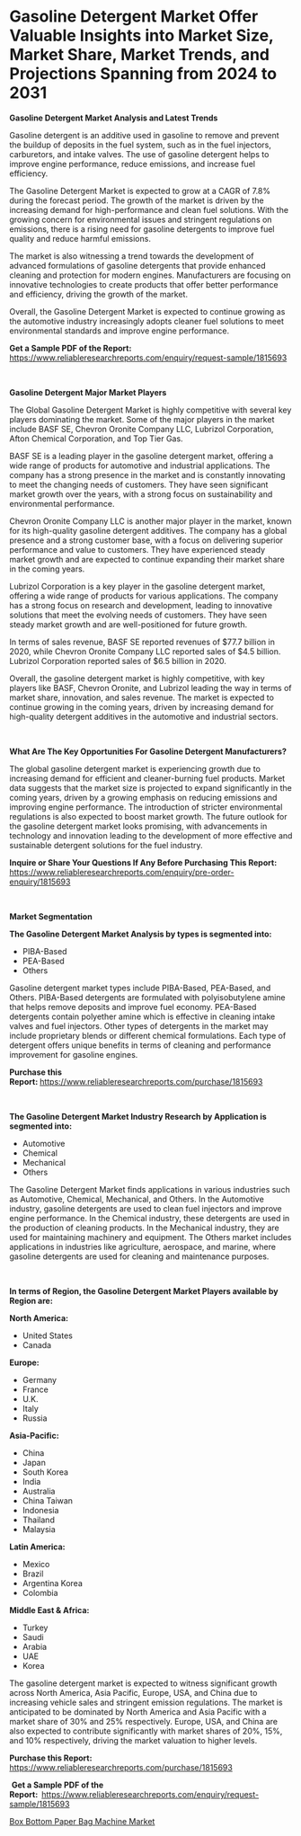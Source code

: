 <p><h1>Gasoline Detergent Market Offer Valuable Insights into Market Size, Market Share, Market Trends, and Projections Spanning from 2024 to 2031</h1></p><p><strong>Gasoline Detergent Market Analysis and Latest Trends</strong></p>
<p><p>Gasoline detergent is an additive used in gasoline to remove and prevent the buildup of deposits in the fuel system, such as in the fuel injectors, carburetors, and intake valves. The use of gasoline detergent helps to improve engine performance, reduce emissions, and increase fuel efficiency.</p><p>The Gasoline Detergent Market is expected to grow at a CAGR of 7.8% during the forecast period. The growth of the market is driven by the increasing demand for high-performance and clean fuel solutions. With the growing concern for environmental issues and stringent regulations on emissions, there is a rising need for gasoline detergents to improve fuel quality and reduce harmful emissions.</p><p>The market is also witnessing a trend towards the development of advanced formulations of gasoline detergents that provide enhanced cleaning and protection for modern engines. Manufacturers are focusing on innovative technologies to create products that offer better performance and efficiency, driving the growth of the market.</p><p>Overall, the Gasoline Detergent Market is expected to continue growing as the automotive industry increasingly adopts cleaner fuel solutions to meet environmental standards and improve engine performance.</p></p>
<p><strong>Get a Sample PDF of the Report:&nbsp;</strong> <a href="https://www.reliableresearchreports.com/enquiry/request-sample/1815693">https://www.reliableresearchreports.com/enquiry/request-sample/1815693</a></p>
<p>&nbsp;</p>
<p><strong>Gasoline Detergent Major Market Players</strong></p>
<p><p>The Global Gasoline Detergent Market is highly competitive with several key players dominating the market. Some of the major players in the market include BASF SE, Chevron Oronite Company LLC, Lubrizol Corporation, Afton Chemical Corporation, and Top Tier Gas.</p><p>BASF SE is a leading player in the gasoline detergent market, offering a wide range of products for automotive and industrial applications. The company has a strong presence in the market and is constantly innovating to meet the changing needs of customers. They have seen significant market growth over the years, with a strong focus on sustainability and environmental performance.</p><p>Chevron Oronite Company LLC is another major player in the market, known for its high-quality gasoline detergent additives. The company has a global presence and a strong customer base, with a focus on delivering superior performance and value to customers. They have experienced steady market growth and are expected to continue expanding their market share in the coming years.</p><p>Lubrizol Corporation is a key player in the gasoline detergent market, offering a wide range of products for various applications. The company has a strong focus on research and development, leading to innovative solutions that meet the evolving needs of customers. They have seen steady market growth and are well-positioned for future growth.</p><p>In terms of sales revenue, BASF SE reported revenues of $77.7 billion in 2020, while Chevron Oronite Company LLC reported sales of $4.5 billion. Lubrizol Corporation reported sales of $6.5 billion in 2020.</p><p>Overall, the gasoline detergent market is highly competitive, with key players like BASF, Chevron Oronite, and Lubrizol leading the way in terms of market share, innovation, and sales revenue. The market is expected to continue growing in the coming years, driven by increasing demand for high-quality detergent additives in the automotive and industrial sectors.</p></p>
<p>&nbsp;</p>
<p><strong>What Are The Key Opportunities For Gasoline Detergent Manufacturers?</strong></p>
<p><p>The global gasoline detergent market is experiencing growth due to increasing demand for efficient and cleaner-burning fuel products. Market data suggests that the market size is projected to expand significantly in the coming years, driven by a growing emphasis on reducing emissions and improving engine performance. The introduction of stricter environmental regulations is also expected to boost market growth. The future outlook for the gasoline detergent market looks promising, with advancements in technology and innovation leading to the development of more effective and sustainable detergent solutions for the fuel industry.</p></p>
<p><strong>Inquire or Share Your Questions If Any Before Purchasing This Report:</strong> <a href="https://www.reliableresearchreports.com/enquiry/pre-order-enquiry/1815693">https://www.reliableresearchreports.com/enquiry/pre-order-enquiry/1815693</a></p>
<p>&nbsp;</p>
<p><strong>Market Segmentation</strong></p>
<p><strong>The Gasoline Detergent Market Analysis by types is segmented into:</strong></p>
<p><ul><li>PIBA-Based</li><li>PEA-Based</li><li>Others</li></ul></p>
<p><p>Gasoline detergent market types include PIBA-Based, PEA-Based, and Others. PIBA-Based detergents are formulated with polyisobutylene amine that helps remove deposits and improve fuel economy. PEA-Based detergents contain polyether amine which is effective in cleaning intake valves and fuel injectors. Other types of detergents in the market may include proprietary blends or different chemical formulations. Each type of detergent offers unique benefits in terms of cleaning and performance improvement for gasoline engines.</p></p>
<p><strong>Purchase this Report:&nbsp;</strong><a href="https://www.reliableresearchreports.com/purchase/1815693">https://www.reliableresearchreports.com/purchase/1815693</a></p>
<p>&nbsp;</p>
<p><strong>The Gasoline Detergent Market Industry Research by Application is segmented into:</strong></p>
<p><ul><li>Automotive</li><li>Chemical</li><li>Mechanical</li><li>Others</li></ul></p>
<p><p>The Gasoline Detergent Market finds applications in various industries such as Automotive, Chemical, Mechanical, and Others. In the Automotive industry, gasoline detergents are used to clean fuel injectors and improve engine performance. In the Chemical industry, these detergents are used in the production of cleaning products. In the Mechanical industry, they are used for maintaining machinery and equipment. The Others market includes applications in industries like agriculture, aerospace, and marine, where gasoline detergents are used for cleaning and maintenance purposes.</p></p>
<p>&nbsp;</p>
<p><strong>In terms of Region, the Gasoline Detergent Market Players available by Region are:</strong></p>
<p>
    <p> <strong> North America: </strong>
        <ul>
            <li>United States</li>
            <li>Canada</li>
        </ul>
        </p> 
    <p> <strong> Europe: </strong>
        <ul>
            <li>Germany</li>
            <li>France</li>
            <li>U.K.</li>
            <li>Italy</li>
            <li>Russia</li>
        </ul>
        </p> 
    <p> <strong> Asia-Pacific: </strong>
        <ul>
            <li>China</li>
            <li>Japan</li>
            <li>South Korea</li>
            <li>India</li>
            <li>Australia</li>
            <li>China Taiwan</li>
            <li>Indonesia</li>
            <li>Thailand</li>
            <li>Malaysia</li>
        </ul>
        </p> 
    <p> <strong> Latin America: </strong>
        <ul>
            <li>Mexico</li>
            <li>Brazil</li>
            <li>Argentina Korea</li>
            <li>Colombia</li>
        </ul>
        </p> 
    <p> <strong> Middle East & Africa: </strong>
        <ul>
            <li>Turkey</li>
            <li>Saudi</li>
            <li>Arabia</li>
            <li>UAE</li>
            <li>Korea</li>
        </ul>
    </p>
    </p>
<p><p>The gasoline detergent market is expected to witness significant growth across North America, Asia Pacific, Europe, USA, and China due to increasing vehicle sales and stringent emission regulations. The market is anticipated to be dominated by North America and Asia Pacific with a market share of 30% and 25% respectively. Europe, USA, and China are also expected to contribute significantly with market shares of 20%, 15%, and 10% respectively, driving the market valuation to higher levels.</p></p>
<p><strong>Purchase this Report: </strong><a href="https://www.reliableresearchreports.com/purchase/1815693">https://www.reliableresearchreports.com/purchase/1815693</a></p>
<p>&nbsp;<strong>Get a Sample PDF of the Report:&nbsp;&nbsp;</strong><a href="https://www.reliableresearchreports.com/enquiry/request-sample/1815693">https://www.reliableresearchreports.com/enquiry/request-sample/1815693</a></p>
<p><strong></strong></p>
<p><p><a href="https://eight-handstand-8fb.notion.site/Box-Bottom-Paper-Bag-Machine-Market-Share-Market-New-Trends-Analysis-Report-By-Type-By-Applicatio-1ace88be8b354a8badaa3a4144e0d6de">Box Bottom Paper Bag Machine Market</a></p></p>